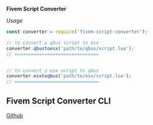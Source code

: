 **Fivem Script Converter**


*Usage*

```js
const converter = require('fivem-script-converter');

// to convert a qbus script to esx
converter.qbustoesx('path/to/qbus/script.lua');
// ===============================


// to convert a esx script to qbus
converter.esxtoqbus('path/to/esx/script.lua');
// ===============================
```

## Fivem Script Converter CLI
[Github](https://github.com/zQytPpQsBU)

<!-- ***Discord***

[Discord Server / Support Server](https://discord.gg/zQytPpQsBU)

***Buy me a coffee***

[Buy me a coffee](https://www.paypal.com/paypalme/Zennnontop) -->